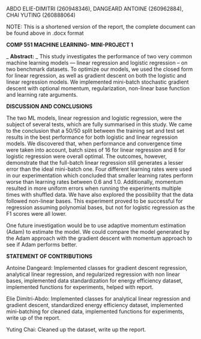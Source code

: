 ABDO ELIE-DIMITRI (260948346), DANGEARD ANTOINE (260962884), CHAI YUTING (260888064)

NOTE: This is a shortened version of the report, the complete document can be found above in .docx format

**COMP 551 MACHINE LEARNING- MINI-PROJECT 1**

_ **Abstract:** _ This study investigates the performance of two very common machine learning models — linear regression and logistic regression – on two benchmark datasets. To optimize our models, we used the closed form for linear regression, as well as gradient descent on both the logistic and linear regression models. We implemented mini-batch stochastic gradient descent with optional momentum, regularization, non-linear base function and learning rate arguments.

**DISCUSSION AND CONCLUSIONS**

The two ML models, linear regression and logistic regression, were the subject of several tests, which are fully summarised in this study. We came to the conclusion that a 50/50 split between the training set and test set results in the best performance for both logistic and linear regression models. We discovered that, when performance and convergence time were taken into account, batch sizes of 16 for linear regression and 8 for logistic regression were overall optimal. The outcomes, however, demonstrate that the full-batch linear regression still generates a lesser error than the ideal mini-batch one. Four different learning rates were used in our experimentation which concluded that smaller learning rates perform worse than learning rates between 0.6 and 1.0. Additionally, momentum resulted in more uniform errors when running the experiments multiple times with shuffled data. We have also explored the possibility that the data followed non-linear bases. This experiment proved to be successful for regression assuming polynomial bases, but not for logistic regression as the F1 scores were all lower.

One future investigation would be to use adaptive momentum estimation (Adam) to estimate the model. We could compare the model generated by the Adam approach with the gradient descent with momentum approach to see if Adam performs better.

**STATEMENT OF CONTRIBUTIONS**

Antoine Dangeard: Implemented classes for gradient descent regression, analytical linear regression, and regularized regression with non linear bases, implemented data standardization for energy efficiency dataset, implemented functions for experiments, helped with report.

Elie Dimitri-Abdo: Implemented classes for analytical linear regression and gradient descent, standardized energy efficiency dataset, implemented mini-batching for cleaned data, implemented functions for experiments, write up of the report.

Yuting Chai: Cleaned up the dataset, write up the report.
